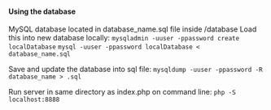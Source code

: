 


#### Using the database

MySQL database located in database_name.sql file inside /database
Load this into new database locally:
    `mysqladmin -uuser -ppassword create localDatabase`
    `mysql -uuser -ppassword localDatabase < database_name.sql`

Save and update the database into sql file:
    `mysqldump -uuser -ppassword -R database_name > .sql`

Run server in same directory as index.php on command line:
    `php -S localhost:8888`
